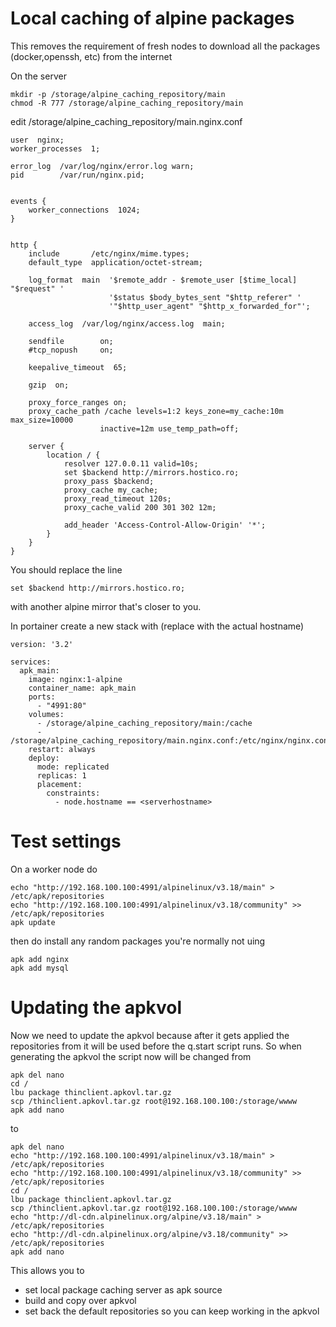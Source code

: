 # Local caching of alpine packages
This removes the requirement of fresh nodes to download all the packages (docker,openssh, etc) from the internet

On the server
```
mkdir -p /storage/alpine_caching_repository/main
chmod -R 777 /storage/alpine_caching_repository/main
```

edit /storage/alpine_caching_repository/main.nginx.conf
```
user  nginx;
worker_processes  1;

error_log  /var/log/nginx/error.log warn;
pid        /var/run/nginx.pid;


events {
    worker_connections  1024;
}


http {
    include       /etc/nginx/mime.types;
    default_type  application/octet-stream;

    log_format  main  '$remote_addr - $remote_user [$time_local] "$request" '
                      '$status $body_bytes_sent "$http_referer" '
                      '"$http_user_agent" "$http_x_forwarded_for"';

    access_log  /var/log/nginx/access.log  main;

    sendfile        on;
    #tcp_nopush     on;

    keepalive_timeout  65;

    gzip  on;

    proxy_force_ranges on;
    proxy_cache_path /cache levels=1:2 keys_zone=my_cache:10m max_size=10000
                    inactive=12m use_temp_path=off;

    server {
        location / {
            resolver 127.0.0.11 valid=10s;
            set $backend http://mirrors.hostico.ro;
            proxy_pass $backend;
            proxy_cache my_cache;
            proxy_read_timeout 120s;
            proxy_cache_valid 200 301 302 12m;

            add_header 'Access-Control-Allow-Origin' '*';
        }
    }
}
```
You should replace the line
```
set $backend http://mirrors.hostico.ro;
```
with another alpine mirror that's closer to you.

In portainer create a new stack with (replace <serverhostname> with the actual hostname)
```
version: '3.2'

services:
  apk_main:
    image: nginx:1-alpine
    container_name: apk_main
    ports:
      - "4991:80"
    volumes:
      - /storage/alpine_caching_repository/main:/cache
      - /storage/alpine_caching_repository/main.nginx.conf:/etc/nginx/nginx.conf:ro
    restart: always
    deploy:
      mode: replicated
      replicas: 1
      placement:
        constraints:
          - node.hostname == <serverhostname>
```

# Test settings
On a worker node do 
```
echo "http://192.168.100.100:4991/alpinelinux/v3.18/main" > /etc/apk/repositories 
echo "http://192.168.100.100:4991/alpinelinux/v3.18/community" >> /etc/apk/repositories
apk update
```
then do install any random packages you're normally not uing
```
apk add nginx
apk add mysql
```

# Updating the apkvol
Now we need to update the apkvol because after it gets applied the repositories from it will be used before the q.start script runs.
So when generating the apkvol the script now will be changed from
```
apk del nano
cd /
lbu package thinclient.apkovl.tar.gz 
scp /thinclient.apkovl.tar.gz root@192.168.100.100:/storage/wwww 
apk add nano
```
to
```
apk del nano
echo "http://192.168.100.100:4991/alpinelinux/v3.18/main" > /etc/apk/repositories 
echo "http://192.168.100.100:4991/alpinelinux/v3.18/community" >> /etc/apk/repositories
cd /
lbu package thinclient.apkovl.tar.gz 
scp /thinclient.apkovl.tar.gz root@192.168.100.100:/storage/wwww
echo "http://dl-cdn.alpinelinux.org/alpine/v3.18/main" > /etc/apk/repositories 
echo "http://dl-cdn.alpinelinux.org/alpine/v3.18/community" >> /etc/apk/repositories 
apk add nano
```
This allows you to
* set local package caching server as apk source
* build and copy over apkvol
* set back the default repositories so you can keep working in the apkvol






